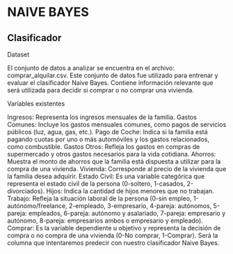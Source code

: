 # NAIVE BAYES 
## Clasificador

Dataset

El conjunto de datos a analizar se encuentra en el archivo: comprar_alquilar.csv. 
Este conjunto de datos fue utilizado para entrenar y evaluar el clasificador Naive Bayes. Contiene información relevante que será utilizada para decidir si comprar o no comprar una vivienda.

Variables existentes

Ingresos: Representa los ingresos mensuales de la familia.
Gastos Comunes: Incluye los gastos mensuales comunes, como pagos de servicios públicos (luz, agua, gas, etc.).
Pago de Coche: Indica si la familia está pagando cuotas por uno o más automóviles y los gastos relacionados, como combustible.
Gastos Otros: Refleja los gastos en compras de supermercado y otros gastos necesarios para la vida cotidiana.
Ahorros: Muestra el monto de ahorros que la familia está dispuesta a utilizar para la compra de una vivienda.
Vivienda: Corresponde al precio de la vivienda que la familia desea adquirir.
Estado Civil: Es una variable categórica que representa el estado civil de la persona (0-soltero, 1-casados, 2-divorciados).
Hijos: Indica la cantidad de hijos menores que no trabajan.
Trabajo: Refleja la situación laboral de la persona (0-sin empleo, 1-autónomo/freelance, 2-empleado, 3-empresario, 4-pareja: autónomos, 5-pareja: empleados, 6-pareja: autónomo y asalariado, 7-pareja: empresario y autónomo, 8-pareja: empresarios ambos o empresario y empleado).
Comprar: Es la variable dependiente u objetivo y representa la decisión de compra o no compra de una vivienda (0-No comprar, 1-Comprar). Será la columna que intentaremos predecir con nuestro clasificador Naive Bayes.





